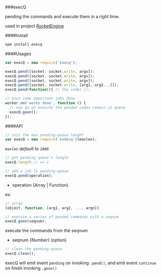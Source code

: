 ###execQ

pending the commands and execute them in a right time. 

used in project [RocketEngine](https://github.com/abbshr/fSlider_ws)

####Install

```bash
npm install execq
```

####Usages

```js
var execQ = new require('execq');

execQ.pend([socket, socket.write, argv]);
execQ.pend([socket, socket.write, argv]);
execQ.pend([socket, socket.write, argv]);
execQ.pend([socket, socket.write, [arg1, arg2...]]);
execQ.pend(function(){ // the codes });

// once some important jobs done
worker.on('works done', function () {
  // now go on execute the pended codes remain in queue
  execQ.goon();
});

```

####API

```js
// init the max pending-queue lenght
var execQ = new require('exdecq')(maxlen);
```
_`maxlen` default to `1000`_

```js
// get pending queue's length
execQ.length // => x
```

```js
// add a job to pending-queue
execQ.pend(operation);
```

+ operation {Array | Function}

ex:
```js
// array
[object, function, [arg1, arg2, ..., argn]]
```

```js
// execute a series of pended commands with a seqnum
execQ.goon(seqnum);
```
execute the commands from the seqnum

+ seqnum {Number} (option)

```js
// clean the pending-queue
execQ.clean();
```

execQ will emit event `pending` on invoking `.pend()`, and emit event `continue` on finish invoking `.goon()`
